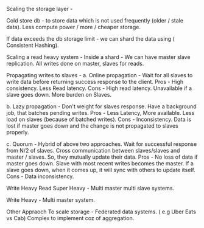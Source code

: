 Scaling the storage layer - 

Cold store db - to store data which is not used frequently (older / stale data). Less compute power / more / cheaper storage.

If data exceeds the db storage limit - we can shard the data using ( Consistent Hashing).

Scaling a read heavy system - Inside a shard - We can have master slave replication. All writes done on master, slaves for reads.

Propagating writes to slaves - 
  a. Online propagation - Wait for all slaves to write data before returning success response to the client.
  Pros - High consistency. Less Read latency.
  Cons - High read latency. Unavailable if a slave goes down. More burden on Slaves.
  
  b. Lazy propagation - Don't weight for slaves response. Have a background job, that batches pending writes.
  Pros - Less Latency, More available. Less load on slaves (because of batched writes).
  Cons - Inconsistency. Data is lost if master goes down and the change is not propagated to slaves properly.
  
  c. Quorum - Hybrid of above two approaches. Wait for successful response from N/2 of slaves. Cross communication between slaves/slaves and master / slaves. So, they 
  mutually update their data.
  Pros - 
  No loss of data if master goes down. Slave with most recent writes becomes the master. If a slave goes down, when it comes up, it will sync with others to update itself.
  Cons - 
  Data inconsistency.
  
  Write Heavy Read Super Heavy - Multi master multi slave systems.
  
  Write Heavy - Multi master system.
  
  Other Appraoch To scale storage - Federated data systems. ( e.g Uber Eats vs Cab) Complex to implement coz of aggregation.
